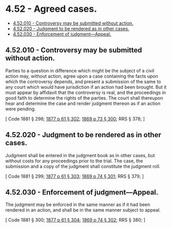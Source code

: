 # 4.52 - Agreed cases.
* [4.52.010 - Controversy may be submitted without action.](#452010---controversy-may-be-submitted-without-action)
* [4.52.020 - Judgment to be rendered as in other cases.](#452020---judgment-to-be-rendered-as-in-other-cases)
* [4.52.030 - Enforcement of judgment—Appeal.](#452030---enforcement-of-judgmentappeal)
## 4.52.010 - Controversy may be submitted without action.
Parties to a question in difference which might be the subject of a civil action may, without action, agree upon a case containing the facts upon which the controversy depends, and present a submission of the same to any court which would have jurisdiction if an action had been brought. But it must appear by affidavit that the controversy is real, and the proceedings in good faith to determine the rights of the parties. The court shall thereupon hear and determine the case and render judgment thereon as if an action were pending.

\[ Code 1881 § 298; [1877 p 61 § 302](https://leg.wa.gov/CodeReviser/Pages/session_laws.aspx?cite=1877%20p%2061%20§%20302); [1869 p 73 § 300](https://leg.wa.gov/CodeReviser/Pages/session_laws.aspx?cite=1869%20p%2073%20§%20300); RRS § 378; \]

## 4.52.020 - Judgment to be rendered as in other cases.
Judgment shall be entered in the judgment book as in other cases, but without costs for any proceedings prior to the trial. The case, the submission and a copy of the judgment shall constitute the judgment roll.

\[ Code 1881 § 299; [1877 p 61 § 303](https://leg.wa.gov/CodeReviser/Pages/session_laws.aspx?cite=1877%20p%2061%20§%20303); [1869 p 74 § 301](https://leg.wa.gov/CodeReviser/Pages/session_laws.aspx?cite=1869%20p%2074%20§%20301); RRS § 379; \]

## 4.52.030 - Enforcement of judgment—Appeal.
The judgment may be enforced in the same manner as if it had been rendered in an action, and shall be in the same manner subject to appeal.

\[ Code 1881 § 300; [1877 p 61 § 304](https://leg.wa.gov/CodeReviser/Pages/session_laws.aspx?cite=1877%20p%2061%20§%20304); [1869 p 74 § 302](https://leg.wa.gov/CodeReviser/Pages/session_laws.aspx?cite=1869%20p%2074%20§%20302); RRS § 380; \]

